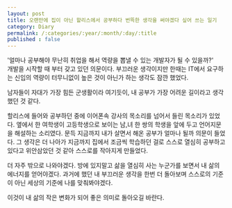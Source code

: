 ```yaml
---
layout: post
title: 오랜만에 집이 아닌 할리스에서 공부하다 번뜩한 생각을 써야겠다 싶어 쓰는 일기
category: Diary
permalink: /:categories/:year/:month/:day/:title
published : false
---
```


'얼마나 공부해야 무난히 취업을 해서 역량을 뽑낼 수 있는 개발자가 될 수 있을까?'  
개발을 시작할 때 부터 갖고 있던 의문이다. 부끄러운 생각이지만 한때는 IT에서 요구하는 신입의 역량이 터무니없이 높은 것이 아닌가 하는 생각도 잠깐 했었다.

남자들이 자대가 가장 힘든 군생활이라 여기듯이, 내 공부가 가장 어려운 길이라고 생각했던 것 같다.

할리스에 들어와 공부하던 중에 이어폰속 강사의 목소리를 넘어서 들린 목소리가 있었다. 옆에서 한 여학생이 고등학생으로 보이는 남,녀 한 쌍의 학생을 앞에 두고 언어지문을 해설하는 소리였다. 문득 지금까지 내가 살면서 해온 공부가 얼마나 될까 의문이 들었다. 그 생각은 더 나아가 지금까지 집에서 조금씩 학습하던 걸로 스스로 열심히 공부하고있다고 위안삼았던 것 같아 스스로를 작아지게 만들었다. 

더 자주 밖으로 나와야겠다. 방에 있지말고 삶을 열심히 사는 누군가를 보면서 내 삶의 에너지를 얻어야겠다. 과거에 했던 내 부끄러운 생각을 한번 더 돌아보며 스스로의 기준이 아닌 세상의 기준에 나를 맞춰봐야겠다. 

이것이 내 삶의 작은 변화가 되어 좋은 의미로 돌아오길 바란다.